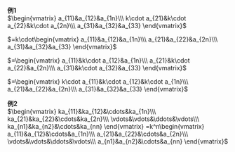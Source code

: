 **例1**  
$\begin{vmatrix}  
a_{11}&a_{12}&a_{1n}\\\  
k\cdot a_{21}&k\cdot a_{22}&k\cdot a_{2n}\\\  
a_{31}&a_{32}&a_{33}  
\end{vmatrix}$  
  
$=k\cdot\begin{vmatrix}  
a_{11}&a_{12}&a_{1n}\\\  
a_{21}&a_{22}&a_{2n}\\\  
a_{31}&a_{32}&a_{33}  
\end{vmatrix}$  
  
$=\begin{vmatrix}  
a_{11}&k\cdot a_{12}&a_{1n}\\\  
a_{21}&k\cdot a_{22}&a_{2n}\\\  
a_{31}&k\cdot a_{32}&a_{33}  
\end{vmatrix}$  
  
$=\begin{vmatrix}  
k\cdot a_{11}&k\cdot a_{12}&k\cdot a_{1n}\\\  
a_{21}&a_{22}&a_{2n}\\\  
a_{31}&a_{32}&a_{33}  
\end{vmatrix}$  
  
**例2**  
$\begin{vmatrix}  
ka_{11}&ka_{12}&\cdots&ka_{1n}\\\  
ka_{21}&ka_{22}&\cdots&ka_{2n}\\\  
\vdots&\vdots&\ddots&\vdots\\\  
ka_{n1}&ka_{n2}&\cdots&ka_{nn}  
\end{vmatrix}  
=k^n\begin{vmatrix}  
a_{11}&a_{12}&\cdots&a_{1n}\\\  
a_{21}&a_{22}&\cdots&a_{2n}\\\  
\vdots&\vdots&\ddots&\vdots\\\  
a_{n1}&a_{n2}&\cdots&a_{nn}  
\end{vmatrix}$  
  

